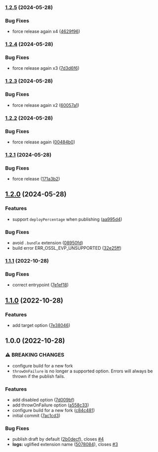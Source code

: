 ### [1.2.5](https://github.com/mixmaxhq/publish-extension-webpack-plugin/compare/v1.2.4...v1.2.5) (2024-05-28)


### Bug Fixes

* force release again x4 ([4629f96](https://github.com/mixmaxhq/publish-extension-webpack-plugin/commit/4629f964cd7293cc9c3fa3f20e44e157608dd585))

### [1.2.4](https://github.com/mixmaxhq/publish-extension-webpack-plugin/compare/v1.2.3...v1.2.4) (2024-05-28)


### Bug Fixes

* force release again x3 ([7d3d6f6](https://github.com/mixmaxhq/publish-extension-webpack-plugin/commit/7d3d6f666ba4a8fb28808b2218d81dbd77df85a3))

### [1.2.3](https://github.com/mixmaxhq/publish-extension-webpack-plugin/compare/v1.2.2...v1.2.3) (2024-05-28)


### Bug Fixes

* force release again x2 ([60057a1](https://github.com/mixmaxhq/publish-extension-webpack-plugin/commit/60057a166c581146a9ed91e25faae2a96c390a98))

### [1.2.2](https://github.com/mixmaxhq/publish-extension-webpack-plugin/compare/v1.2.1...v1.2.2) (2024-05-28)


### Bug Fixes

* force release again ([00484b0](https://github.com/mixmaxhq/publish-extension-webpack-plugin/commit/00484b0ba97f517c5d596144956cbc4066e1108c))

### [1.2.1](https://github.com/mixmaxhq/publish-extension-webpack-plugin/compare/v1.2.0...v1.2.1) (2024-05-28)


### Bug Fixes

* force release ([171a3b2](https://github.com/mixmaxhq/publish-extension-webpack-plugin/commit/171a3b28c7388d0fdcd9e4f3068948c5dce90f24))

## [1.2.0](https://github.com/mixmaxhq/publish-extension-webpack-plugin/compare/v1.1.1...v1.2.0) (2024-05-28)


### Features

* support `deployPercentage` when publishing ([aa995d4](https://github.com/mixmaxhq/publish-extension-webpack-plugin/commit/aa995d423af944176ef88f25f1bb60fb4bc35921))


### Bug Fixes

* avoid `.bundle` extension ([08950fd](https://github.com/mixmaxhq/publish-extension-webpack-plugin/commit/08950fd6f26e88f1ba1565a5395d0dacd8153381))
* build error ERR_OSSL_EVP_UNSUPPORTED ([32e25ff](https://github.com/mixmaxhq/publish-extension-webpack-plugin/commit/32e25ffc15b319149fb9760a4ea46715d3102968))

### [1.1.1](https://github.com/mixmaxhq/publish-extension-webpack-plugin/compare/v1.1.0...v1.1.1) (2022-10-28)


### Bug Fixes

* correct entrypoint ([7e1ef18](https://github.com/mixmaxhq/publish-extension-webpack-plugin/commit/7e1ef183cdae03e0ff9e1f670a269fd43e557c4d))

## [1.1.0](https://github.com/mixmaxhq/publish-extension-webpack-plugin/compare/v1.0.0...v1.1.0) (2022-10-28)


### Features

* add target option ([7e38046](https://github.com/mixmaxhq/publish-extension-webpack-plugin/commit/7e38046a3cab8fc3ba3fcd5b3bdcfbba9d2b3b21))

## 1.0.0 (2022-10-28)


### ⚠ BREAKING CHANGES

* configure build for a new fork
* `throwOnFailure` is no longer a supported option. Errors will always be thrown if the publish fails.

### Features

* add disabled option ([7d009bf](https://github.com/mixmaxhq/publish-extension-webpack-plugin/commit/7d009bf3e6038afb0c3bf13075c2a2dc17b2071d))
* add throwOnFailure option ([a558c33](https://github.com/mixmaxhq/publish-extension-webpack-plugin/commit/a558c330eb64db176e4718e49c58500d0a1cd401))
* configure build for a new fork ([c84c481](https://github.com/mixmaxhq/publish-extension-webpack-plugin/commit/c84c481daba5a08f022ff43052d1b97a2a0e1fb7))
* initial commit ([7ac1cd3](https://github.com/mixmaxhq/publish-extension-webpack-plugin/commit/7ac1cd32dae2661cf558fe993baacc4dc3477355))


### Bug Fixes

* publish draft by default ([2b0decf](https://github.com/mixmaxhq/publish-extension-webpack-plugin/commit/2b0decfcda1616c264841098b75dcaf49a7689c2)), closes [#4](https://github.com/mixmaxhq/publish-extension-webpack-plugin/issues/4)
* **logs:** uglified extension name ([5078084](https://github.com/mixmaxhq/publish-extension-webpack-plugin/commit/50780849718964787fdda75ec4859a2861df4820)), closes [#3](https://github.com/mixmaxhq/publish-extension-webpack-plugin/issues/3)
